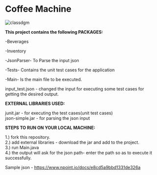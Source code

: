 # Coffee Machine 

![classdgm](https://user-images.githubusercontent.com/29833770/106259070-bb9f2780-6244-11eb-882f-4fa9c1ce13a6.jpeg)

<b>This project contains the following PACKAGES:</b>

-Beverages

-Inventory

-JsonParser- To Parse the input json

-Tests- Contains the unit test cases for the application

-Main- Is the main file to be executed.

input_test.json - changed the input for executing some test cases for getting the desired output.

<b>EXTERNAL LIBRARIES USED:</b>

junit.jar - for executing the test cases(unit test cases)<br>
json-simple.jar - for parsing the json input

<b>STEPS TO RUN ON YOUR LOCAL MACHINE:</b>

1.) fork this repository.<br>
2.) add external libraries - download the jar and add to the project.<br>
3.) run Main.java<br>
4.) the output will ask for the json path- enter the path so as to execute it successfully.<br>

Sample json - https://www.npoint.io/docs/e8cd5a9bbd1331de326a
